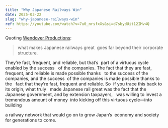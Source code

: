 ```yaml
---
title: "Why Japanese Railways Win"
date: 2025-03-22
slug: "why-japanese-railways-win"
ref: https://youtube.com/watch?v=7u0_nrsfxXs&si=d7sbydUit12IMv4Q
---
```


Quoting [Wendover Productions](https://youtube.com/watch?v=7u0_nrsfxXs&si=d7sbydUit12IMv4Q):

> what makes Japanese railways great  goes far beyond their corporate structure.  

They’re fast, frequent, and reliable, but that’s  part of a virtuous cycle enabled by the success   of the companies. The fact that they are fast,  frequent, and reliable is made possible thanks   to the success of the companies, and the success  of the companies is made possible thanks to the   fact that they’re fast, frequent and reliable. So  if you trace this back to its origin, what truly   made Japanese rail great was the fact that the  Japanese government, and by extension taxpayers,   was willing to invest a tremendous amount of money  into kicking off this virtuous cycle—into building  

a railway network that would go on to grow Japan’s  economy and society for generations to come.